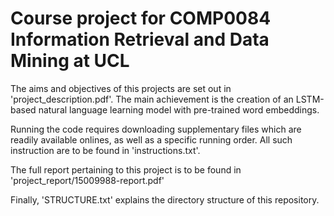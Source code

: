 # Course project for COMP0084 Information Retrieval and Data Mining at UCL

The aims and objectives of this projects are set out in 'project_description.pdf'.
The main achievement is the creation of an LSTM-based natural language learning model with pre-trained word embeddings.

Running the code requires downloading supplementary files which are readily available onlines, as well as a specific running order. All such instruction are to be found in 'instructions.txt'.

The full report pertaining to this project is to be found in 'project_report/15009988-report.pdf'

Finally, 'STRUCTURE.txt' explains the directory structure of this repository.
